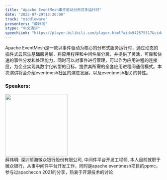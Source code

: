 ```yaml
---
title: "Apache EventMesh事件驱动分布式多运行时"
date: "2022-07-29T13:30:00"
track: "middleware"
presenters: "薛炜明"
stype: "中文演讲"
speechLink: "https://player.bilibili.com/player.html?aid=942575517&cid=817760221&page=1"
---
```

Apache EventMesh是一款以事件驱动为核心的分布式服务运行时，通过动态的插件式云原生基础服务层，将应用程序和中间件层分离，并提供了灵活，可靠和快速的事件分发和处理能力，同时可以对事件进行管理，可以作为应用进程的连接层，为企业实现其数字化转型的目标，提供其所需的全套应用进程间通信模式。本次演讲将会介绍eventmesh社区的演进发展，以及eventmesh相关的特性。
 ### Speakers: 
 <img src="images/speaker/1088.png" width="200" /><br>薛炜明: 深圳前海微众银行股份有限公司, 中间件平台开发工程师, 本人目前就职于微众银行，从事中间件平台开发工作，同时是apache eventmesh项目的ppmc，参与过apachecon 2021的分享，热衷于开源技术的讨论

 